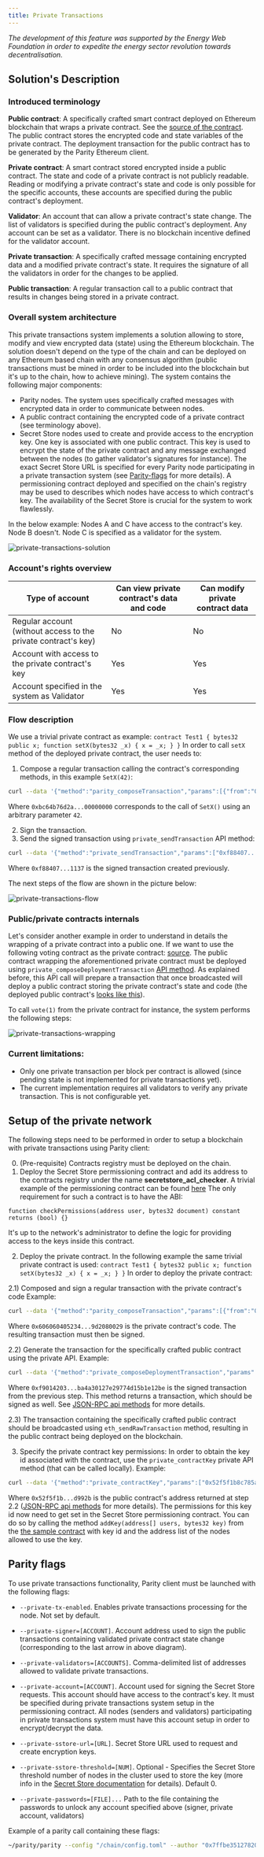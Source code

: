 ```yaml
---
title: Private Transactions
---
```

_The development of this feature was supported by the Energy Web Foundation in order to expedite the energy sector revolution towards decentralisation._

## Solution's Description

### Introduced terminology
**Public contract**: A specifically crafted smart contract deployed on Ethereum blockchain that wraps a private contract. See the [source of the contract](https://github.com/parity-contracts/private-tx/blob/master/contracts/PrivateContract.sol). The public contract stores the encrypted code and state variables of the private contract. The deployment transaction for the public contract has to be generated by the Parity Ethereum client.

**Private contract**: A smart contract stored encrypted inside a public contract. The state and code of a private contract is not publicly readable. Reading or modifying a private contract's state and code is only possible for the specific accounts, these accounts are specified during the public contract's deployment.

**Validator**: An account that can allow a private contract's state change. The list of validators is specified during the public contract's deployment. Any account can be set as a validator. There is no blockchain incentive defined for the validator account.

**Private transaction**: A specifically crafted message containing encrypted data and a modified private contract's state. It requires the signature of all the validators in order for the changes to be applied.

**Public transaction**: A regular transaction call to a public contract that results in changes being stored in a private contract.

### Overall system architecture
This private transactions system implements a solution allowing to store, modify and view encrypted data (state) using the Ethereum blockchain. The solution doesn't depend on the type of the chain and can be deployed on any Ethereum based chain with any consensus algorithm (public transactions must be mined in order to be included into the blockchain but it's up to the chain, how to achieve mining).
The system contains the following major components:
- Parity nodes. The system uses specifically crafted messages with encrypted data in order to communicate between nodes.
- A public contract containing the encrypted code of a private contract (see terminology above).
- Secret Store nodes used to create and provide access to the encryption key. One key is associated with one public contract. This key is used to encrypt the state of the private contract and any message exchanged between the nodes (to gather validator's signatures for instance). The exact Secret Store URL is specified for every Parity node participating in a private transaction system (see [Parity-flags](#parity-flags) for more details). A permissioning contract deployed and specified on the chain's registry may be used to describes which nodes have access to which contract's key. The availability of the Secret Store is crucial for the system to work flawlessly.

In the below example: Nodes A and C have access to the contract's key. Node B doesn't. Node C is specified as a validator for the system.

![private-transactions-solution](images/private-transactions-solution.png)

### Account's rights overview

| Type of account                                                | Can view private contract's data and code | Can modify private contract data |
|----------------------------------------------------------------|-------------------------------------------|----------------------------------|
| Regular account (without access to the private contract's key) | No                                        | No                               |
| Account with access to the private contract's key              | Yes                                       | Yes                              |
| Account specified in the system as Validator                   | Yes                                       | Yes                              |

### Flow description
We use a trivial private contract as example:
`contract Test1 {
   bytes32 public x;
   function setX(bytes32 _x) {
      x = _x;
    }
}`
In order to call `setX` method of the deployed private contract, the user needs to:

1) Compose a regular transaction calling the contract's corresponding methods, in this example `SetX(42)`:

```bash
curl --data '{"method":"parity_composeTransaction","params":[{"from":"0xcf9e2287227c5cc5978e7bdbbdaf293fe4992a24","to":"0x52f5f1b8c785ab1c0e892b4c46b080fde9ad992b","data":"0xbc64b76d2a00000000000000000000000000000000000000000000000000000000000000"}],"id":1,"jsonrpc":"2.0"}' -H "Content-Type: application/json" -X POST localhost:8549
```

Where `0xbc64b76d2a...00000000` corresponds to the call of `SetX()` using an arbitrary parameter `42`.

2) Sign the transaction.
3) Send the signed transaction using `private_sendTransaction` API method:

```bash
curl --data '{"method":"private_sendTransaction","params":["0xf88407...1137"],"id":1,"jsonrpc":"2.0"}' -H "Content-Type: application/json" -X POST localhost:8549
```

Where `0xf88407...1137` is the signed transaction created previously.

The next steps of the flow are shown in the picture below:

![private-transactions-flow](images/private-transactions-flow.png)

### Public/private contracts internals
Let's consider another example in order to understand in details the wrapping of a private contract into a public one. If we want to use the following voting contract as the private contract: [source](http://solidity.readthedocs.io/en/v0.4.21/solidity-by-example.html#voting). The public contract wrapping the aforementioned private contract must be deployed using `private_composeDeploymentTransaction` [API method](JSONRPC-private-module#private_composeDeploymentTransaction). As explained before, this API call will prepare a transaction that once broadcasted will deploy a public contract storing the private contract's state and code (the deployed public contract's [looks like this](https://github.com/parity-contracts/private-tx/blob/master/contracts/PrivateContract.sol)).

To call `vote(1)` from the private contract for instance, the system performs the following steps:

![private-transactions-wrapping](images/private-transactions-wrapping.png)

### Current limitations:
- Only one private transaction per block per contract is allowed (since pending state is not implemented for private transactions yet).
- The current implementation requires all validators to verify any private transaction. This is not configurable yet.

## Setup of the private network
The following steps need to be performed in order to setup a blockchain with private transactions using Parity client:

0) (Pre-requisite) Contracts registry must be deployed on the chain.
1) Deploy the Secret Store permissioning contract and add its address to the contracts registry under the name **secretstore_acl_checker**.
A trivial example of the permissioning contract can be found [here](https://gist.github.com/grbIzl/14541e57f50b3ceae9831512c8234624)
The only requirement for such a contract is to have the ABI:

`function checkPermissions(address user, bytes32 document) constant returns (bool) {} `

It's up to the network's administrator to define the logic for providing access to the keys inside this contract.

2) Deploy the private contract.
In the following example the same trivial private contract is used:
`contract Test1 {
   bytes32 public x;
   function setX(bytes32 _x) {
      x = _x;
    }
}`
In order to deploy the private contract:

2.1) Composed and sign a regular transaction with the private contract's code
Example:
```bash
curl --data '{"method":"parity_composeTransaction","params":[{"from":"0xcf9e2287227c5cc5978e7bdbbdaf293fe4992a24","data":"0x6060604052341561000f57600080fd5b60d88061001d6000396000f30060606040526000357c0100000000000000000000000000000000000000000000000000000000900463ffffffff1680630c55699c146046578063bc64b76d14607457600080fd5b3415605057600080fd5b60566098565b60405180826000191660001916815260200191505060405180910390f35b3415607e57600080fd5b6096600480803560001916906020019091905050609e565b005b60005481565b8060008160001916905550505600a165627a7a723058206acbdf4b15ca4c2d43e1b1879b830451a34f1e9d02ff1f2f394d8d857e79d2080029"}],"id":1,"jsonrpc":"2.0"}' -H "Content-Type: application/json" -X POST localhost:8549
```

Where `0x606060405234...9d2080029` is the private contract's code.
The resulting transaction must then be signed.

2.2) Generate the transaction for the specifically crafted public contract using the private API.
Example:
```bash
curl --data '{"method":"private_composeDeploymentTransaction","params":["pending", "0xf9014203...ba4a30127e29774d15b1e12be", ["0x7ffbe3512782069be388f41be4d8eb350672d3a5"], "0x0"],"id":1,"jsonrpc":"2.0"}' -H "Content-Type: application/json" -X POST localhost:8549`
```

Where `0xf9014203...ba4a30127e29774d15b1e12be` is the signed transaction from the previous step.
This method returns a transaction, which should be signed as well. See [JSON-RPC api methods](JSONRPC-private-module) for more details.


2.3) The transaction containing the specifically crafted public contract should be broadcasted using `eth_sendRawTransaction` method, resulting in the public contract being deployed on the blockchain.

3) Specify the private contract key permissions:
In order to obtain the key id associated with the contract, use the `private_contractKey` private API method (that can be called locally).
Example:
```bash
curl --data '{"method":"private_contractKey","params":["0x52f5f1b8c785ab1c0e892b4c46b080fde9ad992b"],"id":1,"jsonrpc":"2.0"}' -H "Content-Type: application/json" -X POST localhost:8549
```

Where `0x52f5f1b...d992b` is the public contract's address returned at step 2.2 ([JSON-RPC api methods](JSONRPC-private-module) for more details).
The permissions for this key id now need to get set in the Secret Store permissioning contract.
You can do so by calling the method `addKey(address[] users, bytes32 key)` from the [the sample contract](https://gist.github.com/grbIzl/14541e57f50b3ceae9831512c8234624) with key id and the address list of the nodes allowed to use the key.

## Parity flags
To use private transactions functionality, Parity client must be launched with the following flags:

- `--private-tx-enabled`.
Enables private transactions processing for the node. Not set by default.

- `--private-signer=[ACCOUNT]`.
Account address used to sign the public transactions containing validated private contract state change (corresponding to the last arrow in above diagram).

- `--private-validators=[ACCOUNTS]`.
Comma-delimited list of addresses allowed to validate private transactions.

- `--private-account=[ACCOUNT]`.
Account used for signing the Secret Store requests. This account should have access to the contract's key. It must be specified during private transactions system setup in the permissioning contract. All nodes (senders and validators) participating in private transactions system must have this account setup in order to encrypt/decrypt the data.

- `--private-sstore-url=[URL]`.
Secret Store URL used to request and create encryption keys.

- `--private-sstore-threshold=[NUM]`.
Optional - Specifies the Secret Store threshold number of nodes in the cluster used to store the key (more info in the [Secret Store documentation](https://paritytech.github.io/wiki/Secret-Store) for details). Default 0.

- `--private-passwords=[FILE]...`
Path to the file containing the passwords to unlock any account specified above (signer, private account, validators)

Example of a parity call containing these flags:

```bash
~/parity/parity --config "/chain/config.toml" --author "0x7ffbe3512782069be388f41be4d8eb350672d3a5" --engine-signer "0x7ffbe3512782069be388f41be4d8eb350672d3a5" --private-tx-enabled --private-validators "0x7ffbe3512782069be388f41be4d8eb350672d3a5" --private-account "0x7ffbe3512782069be388f41be4d8eb350672d3a5" --private-sstore-url "http://secretstore:8082" --private-passwords "/parity/password.txt"
```
